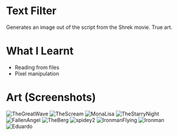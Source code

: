 # Text Filter
Generates an image out of the script from the Shrek movie. True art.

# What I Learnt
* Reading from files
* Pixel manipulation

# Art (Screenshots)
![TheGreatWave](https://user-images.githubusercontent.com/63420202/169604688-b3fc93da-47b4-44d2-9352-83d6f9de5ee2.jpg)
![TheScream](https://user-images.githubusercontent.com/63420202/169604728-823a7070-f8dc-48b7-8c91-182232dc1650.jpg)
![MonaLisa](https://user-images.githubusercontent.com/63420202/169604734-a748359f-a7e3-4d7a-aff9-b56430d68800.jpg)
![TheStarryNight](https://user-images.githubusercontent.com/63420202/169604753-6e3b4ea4-2b17-4565-908f-5ebb2c922c77.jpg)
![FallenAngel](https://user-images.githubusercontent.com/63420202/170634590-f5110d6c-cb85-4958-80e9-6375aa1817f5.jpg)
![TheBerg](https://user-images.githubusercontent.com/63420202/169604765-ce1facc4-31e0-4d0b-a262-d0abc17832a9.jpg)
![spidey2](https://user-images.githubusercontent.com/63420202/170634651-fe801cd3-1e30-4ce7-a989-7cc0db36b62d.jpg)
![IronmanFlying](https://user-images.githubusercontent.com/63420202/169604776-89a2a167-798d-4a05-8b0c-f6907b0d9c14.jpg)
![Ironman](https://user-images.githubusercontent.com/63420202/169604836-b884943b-0595-4d41-88bb-97ebf3e44874.jpg)
![Eduardo](https://user-images.githubusercontent.com/63420202/169604805-7bc447cf-1e98-4ac0-8456-770d48cc395f.jpg)
